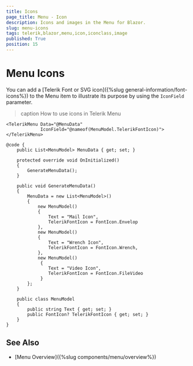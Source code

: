 ```yaml
---
title: Icons
page_title: Menu - Icon
description: Icons and images in the Menu for Blazor.
slug: menu-icons
tags: telerik,blazor,menu,icon,iconclass,image
published: True
position: 15
---
```


# Menu Icons

You can add a [Telerik Font or SVG icon]({%slug general-information/font-icons%}) to the Menu item to illustrate its purpose by using the `IconField` parameter.

>caption How to use icons in Telerik Menu

````CSHTML
<TelerikMenu Data="@MenuData"
             IconField="@nameof(MenuModel.TelerikFontIcon)">
</TelerikMenu>

@code {
    public List<MenuModel> MenuData { get; set; }

    protected override void OnInitialized()
    {
        GenerateMenuData();
    }

    public void GenerateMenuData()
    {
        MenuData = new List<MenuModel>()
        {
            new MenuModel()
            {
                Text = "Mail Icon",
                TelerikFontIcon = FontIcon.Envelop
            },
            new MenuModel()
            {
                Text = "Wrench Icon",
                TelerikFontIcon = FontIcon.Wrench,
            },
            new MenuModel()
             {
                Text = "Video Icon",
                TelerikFontIcon = FontIcon.FileVideo
             }
        };
    }

    public class MenuModel
    {
        public string Text { get; set; }
        public FontIcon? TelerikFontIcon { get; set; }
    }
}
````

## See Also

  * [Menu Overview]({%slug components/menu/overview%})
